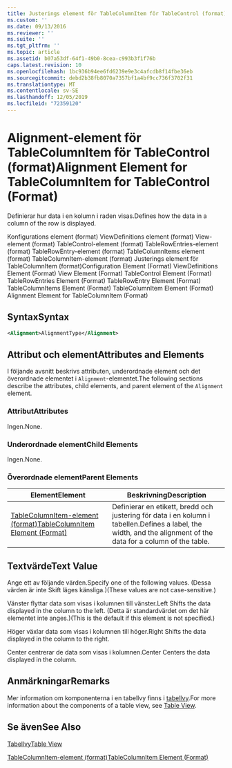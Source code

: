 ```yaml
---
title: Justerings element för TableColumnItem för TableControl (format) | Microsoft Docs
ms.custom: ''
ms.date: 09/13/2016
ms.reviewer: ''
ms.suite: ''
ms.tgt_pltfrm: ''
ms.topic: article
ms.assetid: b07a53df-64f1-49b0-8cea-c993b3f1f76b
caps.latest.revision: 10
ms.openlocfilehash: 1bc936b94ee6fd6239e9e3c4afcdb8f14fbe36eb
ms.sourcegitcommit: debd2b38fb8070a7357bf1a4bf9cc736f3702f31
ms.translationtype: MT
ms.contentlocale: sv-SE
ms.lasthandoff: 12/05/2019
ms.locfileid: "72359120"
---
```

# <a name="alignment-element-for-tablecolumnitem-for-tablecontrol-format"></a><span data-ttu-id="c8601-102">Alignment-element för TableColumnItem för TableControl (format)</span><span class="sxs-lookup"><span data-stu-id="c8601-102">Alignment Element for TableColumnItem for TableControl (Format)</span></span>

<span data-ttu-id="c8601-103">Definierar hur data i en kolumn i raden visas.</span><span class="sxs-lookup"><span data-stu-id="c8601-103">Defines how the data in a column of the row is displayed.</span></span>

<span data-ttu-id="c8601-104">Konfigurations element (format) ViewDefinitions element (format) View-element (format) TableControl-element (format) TableRowEntries-element (format) TableRowEntry-element (format) TableColumnItems element (format) TableColumnItem-element (format) Justerings element för TableColumnItem (format)</span><span class="sxs-lookup"><span data-stu-id="c8601-104">Configuration Element (Format) ViewDefinitions Element (Format) View Element (Format) TableControl Element (Format) TableRowEntries Element (Format) TableRowEntry Element (Format) TableColumnItems Element (Format) TableColumnItem Element (Format) Alignment Element for TableColumnItem (Format)</span></span>

## <a name="syntax"></a><span data-ttu-id="c8601-105">Syntax</span><span class="sxs-lookup"><span data-stu-id="c8601-105">Syntax</span></span>

```xml
<Alignment>AlignmentType</Alignment>
```

## <a name="attributes-and-elements"></a><span data-ttu-id="c8601-106">Attribut och element</span><span class="sxs-lookup"><span data-stu-id="c8601-106">Attributes and Elements</span></span>

<span data-ttu-id="c8601-107">I följande avsnitt beskrivs attributen, underordnade element och det överordnade elementet i `Alignment`-elementet.</span><span class="sxs-lookup"><span data-stu-id="c8601-107">The following sections describe the attributes, child elements, and parent element of the `Alignment` element.</span></span>

### <a name="attributes"></a><span data-ttu-id="c8601-108">Attribut</span><span class="sxs-lookup"><span data-stu-id="c8601-108">Attributes</span></span>

<span data-ttu-id="c8601-109">Ingen.</span><span class="sxs-lookup"><span data-stu-id="c8601-109">None.</span></span>

### <a name="child-elements"></a><span data-ttu-id="c8601-110">Underordnade element</span><span class="sxs-lookup"><span data-stu-id="c8601-110">Child Elements</span></span>

<span data-ttu-id="c8601-111">Ingen.</span><span class="sxs-lookup"><span data-stu-id="c8601-111">None.</span></span>

### <a name="parent-elements"></a><span data-ttu-id="c8601-112">Överordnade element</span><span class="sxs-lookup"><span data-stu-id="c8601-112">Parent Elements</span></span>

|<span data-ttu-id="c8601-113">Element</span><span class="sxs-lookup"><span data-stu-id="c8601-113">Element</span></span>|<span data-ttu-id="c8601-114">Beskrivning</span><span class="sxs-lookup"><span data-stu-id="c8601-114">Description</span></span>|
|-------------|-----------------|
|[<span data-ttu-id="c8601-115">TableColumnItem-element (format)</span><span class="sxs-lookup"><span data-stu-id="c8601-115">TableColumnItem Element (Format)</span></span>](./tablecolumnitem-element-for-tablecolumnitems-for-tablecontrol-format.md)|<span data-ttu-id="c8601-116">Definierar en etikett, bredd och justering för data i en kolumn i tabellen.</span><span class="sxs-lookup"><span data-stu-id="c8601-116">Defines a label, the width, and the alignment of the data for a column of the table.</span></span>|

## <a name="text-value"></a><span data-ttu-id="c8601-117">Textvärde</span><span class="sxs-lookup"><span data-stu-id="c8601-117">Text Value</span></span>

<span data-ttu-id="c8601-118">Ange ett av följande värden.</span><span class="sxs-lookup"><span data-stu-id="c8601-118">Specify one of the following values.</span></span> <span data-ttu-id="c8601-119">(Dessa värden är inte Skift läges känsliga.)</span><span class="sxs-lookup"><span data-stu-id="c8601-119">(These values are not case-sensitive.)</span></span>

<span data-ttu-id="c8601-120">Vänster flyttar data som visas i kolumnen till vänster.</span><span class="sxs-lookup"><span data-stu-id="c8601-120">Left Shifts the data displayed in the column to the left.</span></span> <span data-ttu-id="c8601-121">(Detta är standardvärdet om det här elementet inte anges.)</span><span class="sxs-lookup"><span data-stu-id="c8601-121">(This is the default if this element is not specified.)</span></span>

<span data-ttu-id="c8601-122">Höger växlar data som visas i kolumnen till höger.</span><span class="sxs-lookup"><span data-stu-id="c8601-122">Right Shifts the data displayed in the column to the right.</span></span>

<span data-ttu-id="c8601-123">Center centrerar de data som visas i kolumnen.</span><span class="sxs-lookup"><span data-stu-id="c8601-123">Center Centers the data displayed in the column.</span></span>

## <a name="remarks"></a><span data-ttu-id="c8601-124">Anmärkningar</span><span class="sxs-lookup"><span data-stu-id="c8601-124">Remarks</span></span>

<span data-ttu-id="c8601-125">Mer information om komponenterna i en tabellvy finns i [tabellvy](./creating-a-table-view.md).</span><span class="sxs-lookup"><span data-stu-id="c8601-125">For more information about the components of a table view, see [Table View](./creating-a-table-view.md).</span></span>

## <a name="see-also"></a><span data-ttu-id="c8601-126">Se även</span><span class="sxs-lookup"><span data-stu-id="c8601-126">See Also</span></span>

[<span data-ttu-id="c8601-127">Tabellvy</span><span class="sxs-lookup"><span data-stu-id="c8601-127">Table View</span></span>](./creating-a-table-view.md)

[<span data-ttu-id="c8601-128">TableColumnItem-element (format)</span><span class="sxs-lookup"><span data-stu-id="c8601-128">TableColumnItem Element (Format)</span></span>](./tablecolumnitem-element-for-tablecolumnitems-for-tablecontrol-format.md)
